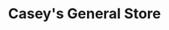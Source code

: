 ---
title: "Casey's General Store"
url: /wichita/caseys-general-store-south-meridian-avenue-2/
shop: convenience
---